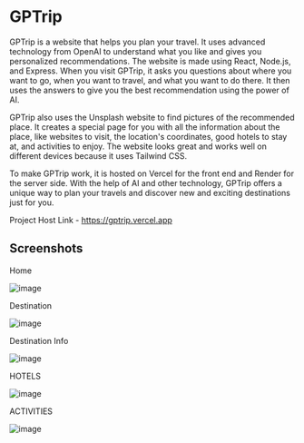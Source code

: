 # GPTrip

GPTrip is a website that helps you plan your travel. It uses advanced technology from OpenAI to understand what you like and gives you personalized recommendations. The website is made using React, Node.js, and Express. When you visit GPTrip, it asks you questions about where you want to go, when you want to travel, and what you want to do there. It then uses the answers to give you the best recommendation using the power of AI.

GPTrip also uses the Unsplash website to find pictures of the recommended place. It creates a special page for you with all the information about the place, like websites to visit, the location's coordinates, good hotels to stay at, and activities to enjoy. The website looks great and works well on different devices because it uses Tailwind CSS.

To make GPTrip work, it is hosted on Vercel for the front end and Render for the server side. With the help of AI and other technology, GPTrip offers a unique way to plan your travels and discover new and exciting destinations just for you.

Project Host Link - https://gptrip.vercel.app

## Screenshots 

Home  

![image](https://github.com/borgekiran/BACKPACK/assets/78689154/f7bf8c1e-3895-4439-b706-0b51fe866642)

Destination 

![image](https://github.com/borgekiran/BACKPACK/assets/78689154/257101d6-fa91-4ece-99e1-546af7ad286a)


Destination Info

![image](https://github.com/borgekiran/BACKPACK/assets/78689154/273f6092-7cf1-4c49-a022-80f417817b5e)


HOTELS

![image](https://github.com/borgekiran/BACKPACK/assets/78689154/452b8c0f-2aa6-4121-b3b7-d4261693c3c8)

ACTIVITIES 

![image](https://github.com/borgekiran/BACKPACK/assets/78689154/e5ba5603-68a7-4a60-8c2f-d032e8a488c2)


